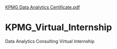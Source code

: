 [KPMG Data Analytics Certificate.pdf](https://github.com/Sandeepkeshri29/KPMG_Virtual_Internship/files/11307840/KPMG.Data.Analytics.Certificate.pdf)
# KPMG_Virtual_Internship
Data Analytics Consulting Virtual Internship
